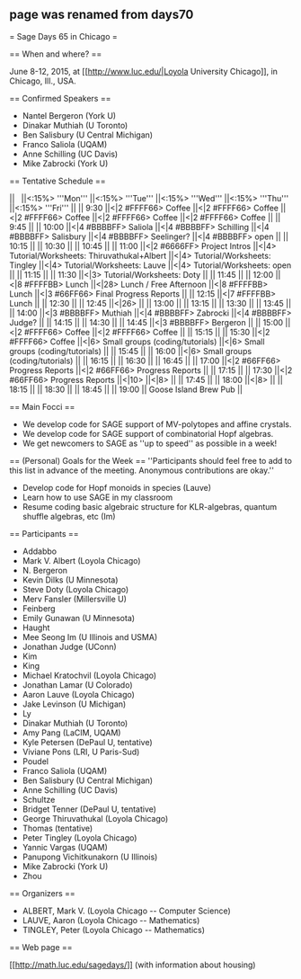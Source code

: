 ## page was renamed from days70
= Sage Days 65 in Chicago =

== When and where? ==

June 8-12, 2015, at [[http://www.luc.edu/|Loyola University Chicago]], in Chicago, Ill., USA.

== Confirmed Speakers ==
 * Nantel Bergeron (York U)
 * Dinakar Muthiah (U Toronto)
 * Ben Salisbury (U Central Michigan)
 * Franco Saliola (UQAM)
 * Anne Schilling (UC Davis)
 * Mike Zabrocki (York U)

== Tentative Schedule ==

|| &nbsp; ||<:15%> '''Mon''' ||<:15%> '''Tue''' ||<:15%> '''Wed''' ||<:15%> '''Thu''' ||<:15%> '''Fri''' ||
|| 9:30 ||<|2 #FFFF66> Coffee ||<|2 #FFFF66> Coffee ||<|2 #FFFF66> Coffee ||<|2 #FFFF66> Coffee ||<|2 #FFFF66> Coffee ||
|| 9:45 ||
|| 10:00 ||<|4 #BBBBFF> Saliola ||<|4 #BBBBFF> Schilling ||<|4 #BBBBFF> Salisbury ||<|4 #BBBBFF> Seelinger? ||<|4 #BBBBFF> open ||
|| 10:15 ||
|| 10:30 ||
|| 10:45 ||
|| 11:00 ||<|2 #6666FF> Project Intros ||<|4> Tutorial/Worksheets: Thiruvathukal+Albert ||<|4> Tutorial/Worksheets: Tingley ||<|4> Tutorial/Worksheets: Lauve ||<|4> Tutorial/Worksheets: open ||
|| 11:15 ||
|| 11:30 ||<|3> Tutorial/Worksheets: Doty ||
|| 11:45 ||
|| 12:00 ||<|8 #FFFFBB> Lunch ||<|28> Lunch / Free Afternoon ||<|8 #FFFFBB> Lunch ||<|3 #66FF66> Final Progress Reports ||
|| 12:15 ||<|7 #FFFFBB> Lunch ||
|| 12:30 ||
|| 12:45 ||<|26>  ||
|| 13:00 ||
|| 13:15 ||
|| 13:30 ||
|| 13:45 ||
|| 14:00 ||<|3 #BBBBFF> Muthiah ||<|4 #BBBBFF> Zabrocki ||<|4 #BBBBFF> Judge? ||
|| 14:15 ||
|| 14:30 ||
|| 14:45 ||<|3 #BBBBFF> Bergeron ||
|| 15:00 ||<|2 #FFFF66> Coffee ||<|2 #FFFF66> Coffee ||
|| 15:15 ||
|| 15:30 ||<|2 #FFFF66> Coffee ||<|6> Small groups (coding/tutorials) ||<|6> Small groups (coding/tutorials) ||
|| 15:45 ||
|| 16:00 ||<|6> Small groups (coding/tutorials) ||
|| 16:15 ||
|| 16:30 ||
|| 16:45 ||
|| 17:00 ||<|2 #66FF66> Progress Reports ||<|2 #66FF66> Progress Reports ||
|| 17:15 ||
|| 17:30 ||<|2 #66FF66> Progress Reports ||<|10>  ||<|8>  ||
|| 17:45 ||
|| 18:00 ||<|8>  ||
|| 18:15 ||
|| 18:30 ||
|| 18:45 ||
|| 19:00 || Goose Island Brew Pub ||


== Main Focci ==
 * We develop code for SAGE support of MV-polytopes and affine crystals.
 * We develop code for SAGE support of combinatorial Hopf algebras.
 * We get newcomers to SAGE as ''up to speed'' as possible in a week! 

== (Personal) Goals for the Week ==
''Participants should feel free to add to this list in advance of the meeting. Anonymous contributions are okay.''

 * Develop code for Hopf monoids in species (Lauve) 
 * Learn how to use SAGE in my classroom 
 * Resume coding basic algebraic structure for KLR-algebras, quantum shuffle algebras, etc (Im) 


== Participants ==
 * Addabbo
 * Mark V. Albert (Loyola Chicago)
 * N. Bergeron
 * Kevin Dilks (U Minnesota)
 * Steve Doty (Loyola Chicago)
 * Merv Fansler (Millersville U)
 * Feinberg
 * Emily Gunawan (U Minnesota)
 * Haught
 * Mee Seong Im (U Illinois and USMA)
 * Jonathan Judge (UConn)
 * Kim
 * King
 * Michael Kratochvil (Loyola Chicago)
 * Jonathan Lamar (U Colorado)
 * Aaron Lauve (Loyola Chicago)
 * Jake Levinson (U Michigan)
 * Ly
 * Dinakar Muthiah (U Toronto)
 * Amy Pang (LaCIM, UQAM)
 * Kyle Petersen (DePaul U, tentative)
 * Viviane Pons (LRI, U Paris-Sud)
 * Poudel
 * Franco Saliola (UQAM)
 * Ben Salisbury (U Central Michigan)
 * Anne Schilling (UC Davis)
 * Schultze
 * Bridget Tenner (DePaul U, tentative)
 * George Thiruvathukal (Loyola Chicago)
 * Thomas (tentative)
 * Peter Tingley (Loyola Chicago)
 * Yannic Vargas (UQAM)
 * Panupong Vichitkunakorn (U Illinois)
 * Mike Zabrocki (York U)
 * Zhou


== Organizers ==

  * ALBERT, Mark V. (Loyola Chicago -- Computer Science)
  * LAUVE, Aaron (Loyola Chicago -- Mathematics)
  * TINGLEY, Peter (Loyola Chicago -- Mathematics)

== Web page ==

[[http://math.luc.edu/sagedays/]]  (with information about housing)
